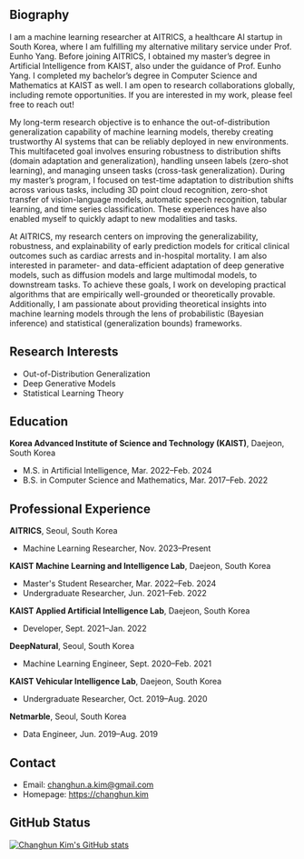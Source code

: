 ## Biography
I am a machine learning researcher at AITRICS, a healthcare AI startup in South Korea, where I am fulfilling my alternative military service under Prof. Eunho Yang. Before joining AITRICS, I obtained my master’s degree in Artificial Intelligence from KAIST, also under the guidance of Prof. Eunho Yang. I completed my bachelor’s degree in Computer Science and Mathematics at KAIST as well. I am open to research collaborations globally, including remote opportunities. If you are interested in my work, please feel free to reach out!

My long-term research objective is to enhance the out-of-distribution generalization capability of machine learning models, thereby creating trustworthy AI systems that can be reliably deployed in new environments. This multifaceted goal involves ensuring robustness to distribution shifts (domain adaptation and generalization), handling unseen labels (zero-shot learning), and managing unseen tasks (cross-task generalization). During my master’s program, I focused on test-time adaptation to distribution shifts across various tasks, including 3D point cloud recognition, zero-shot transfer of vision-language models, automatic speech recognition, tabular learning, and time series classification. These experiences have also enabled myself to quickly adapt to new modalities and tasks.

At AITRICS, my research centers on improving the generalizability, robustness, and explainability of early prediction models for critical clinical outcomes such as cardiac arrests and in-hospital mortality. I am also interested in parameter- and data-efficient adaptation of deep generative models, such as diffusion models and large multimodal models, to downstream tasks. To achieve these goals, I work on developing practical algorithms that are empirically well-grounded or theoretically provable. Additionally, I am passionate about providing theoretical insights into machine learning models through the lens of probabilistic (Bayesian inference) and statistical (generalization bounds) frameworks.



## Research Interests
- Out-of-Distribution Generalization
- Deep Generative Models
- Statistical Learning Theory



## Education
**Korea Advanced Institute of Science and Technology (KAIST)**, Daejeon, South Korea
- M.S. in Artificial Intelligence, Mar. 2022–Feb. 2024
- B.S. in Computer Science and Mathematics, Mar. 2017–Feb. 2022



## Professional Experience
**AITRICS**, Seoul, South Korea
- Machine Learning Researcher, Nov. 2023–Present

**KAIST Machine Learning and Intelligence Lab**, Daejeon, South Korea
- Master's Student Researcher, Mar. 2022–Feb. 2024
- Undergraduate Researcher, Jun. 2021–Feb. 2022

**KAIST Applied Artificial Intelligence Lab**, Daejeon, South Korea
- Developer, Sept. 2021–Jan. 2022

**DeepNatural**, Seoul, South Korea
- Machine Learning Engineer, Sept. 2020–Feb. 2021

**KAIST Vehicular Intelligence Lab**, Daejeon, South Korea
- Undergraduate Researcher, Oct. 2019–Aug. 2020

**Netmarble**, Seoul, South Korea
- Data Engineer, Jun. 2019–Aug. 2019



## Contact
- Email: [changhun.a.kim@gmail.com](mailto:changhun.a.kim@gmail.com)
- Homepage: <a href="https://changhun.kim" target="_blank">https://changhun.kim</a>



## GitHub Status
[![Changhun Kim's GitHub stats](https://github-readme-stats.vercel.app/api?username=drumpt)](https://github.com/anuraghazra/github-readme-stats)
